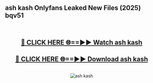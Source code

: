 <h2>ash kash Onlyfans Leaked New Files (2025) bqv51</h2>
<br>
<div align="center">
<h2><a href="https://mediafiles.top/ash_kash&ref=git" rel="nofollow">🔴 CLICK HERE 🌐==►► Watch ash kash</a></h2>
<h2><a href="https://mediafiles.top/ash_kash&ref=git" rel="nofollow">🔴 CLICK HERE 🌐==►► Download ash kash</a></h2>
<br>
<a href="https://mediafiles.top/ash_kash&ref=git" rel="nofollow" data-target="animated-image.originalLink"><img src="https://i.ibb.co.com/xMMVF88/686577567.gif" alt="ash kash" style="max-width: 100%; display: inline-block;" data-target="animated-image.originalImage"></a>
</div>
<br>
<br>